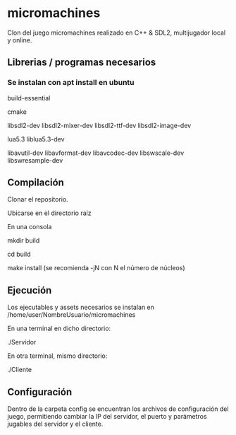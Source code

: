 # micromachines
Clon del juego micromachines realizado en C++ & SDL2, multijugador local y online.

## Librerias / programas necesarios

### Se instalan con apt install en ubuntu

build-essential

cmake

libsdl2-dev libsdl2-mixer-dev libsdl2-ttf-dev libsdl2-image-dev

lua5.3 liblua5.3-dev

libavutil-dev libavformat-dev libavcodec-dev libswscale-dev libswresample-dev

## Compilación

Clonar el repositorio.

Ubicarse en el directorio raíz

En una consola

  mkdir build

  cd build

  make install (se recomienda -jN con N el número de núcleos)
  
## Ejecución
Los ejecutables y assets necesarios se instalan en /home/user/NombreUsuario/micromachines

En una terminal en dicho directorio:
  
  ./Servidor
  
En otra terminal, mismo directorio:
  
  ./Cliente
  
## Configuración
Dentro de la carpeta config se encuentran los archivos de configuración del juego, permitiendo cambiar la IP del servidor, el puerto y parámetros jugables del servidor y el cliente.
